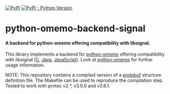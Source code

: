 [![PyPI](https://img.shields.io/pypi/v/omemo-backend-signal.svg)](https://pypi.org/project/omemo-backend-signal/)
[![PyPI - Python Version](https://img.shields.io/pypi/pyversions/omemo-backend-signal.svg)](https://pypi.org/project/omemo-backend-signal/)

# python-omemo-backend-signal
#### A backend for python-omemo offering compatibility with libsignal.

This library implements a backend for [python-omemo](https://github.com/Syndace/python-omemo) offering compatibility with libsignal ([C](https://github.com/signalapp/libsignal-protocol-c), [Java](https://github.com/signalapp/libsignal-protocol-java), [JavaScript](https://github.com/signalapp/libsignal-protocol-javascript)). Look at [python-omemo](https://github.com/Syndace/python-omemo) for further usage information.

NOTE: This repository contains a compiled version of a [protobuf](https://developers.google.com/protocol-buffers/) structure definition file. The Makefile can be used to reproduce the compilation step. Tested to work with protoc v2.*, v3.0.0 and v3.6.1.
